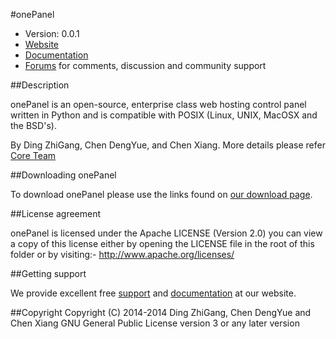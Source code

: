 #onePanel

* Version: 0.0.1
* [Website](http://onepanel.org/)
* [Documentation](http://codex.onepanel.org/)
* [Forums](http://forum.onepanel.org/) for comments, discussion and community support

##Description

onePanel is an open-source, enterprise class web hosting control panel written in Python and is compatible
with POSIX (Linux, UNIX, MacOSX and the BSD's).

By Ding ZhiGang, Chen DengYue, and Chen Xiang. More details please refer [Core Team](http://codex.onepanel.org/Core_Team)

##Downloading onePanel

To download onePanel please use the links found on [our download page](http://onepanel.org/download/).

##License agreement

onePanel is licensed under the Apache LICENSE (Version 2.0) you can view a copy of this license either by opening the LICENSE file in the root of this folder or by visiting:- http://www.apache.org/licenses/

##Getting support

We provide excellent free [support](http://forum.onepanel.org/) and [documentation](http://codex.onepanel.org/) at our website.

##Copyright
Copyright (C) 2014-2014 Ding ZhiGang, Chen DengYue and Chen Xiang
GNU General Public License version 3 or any later version